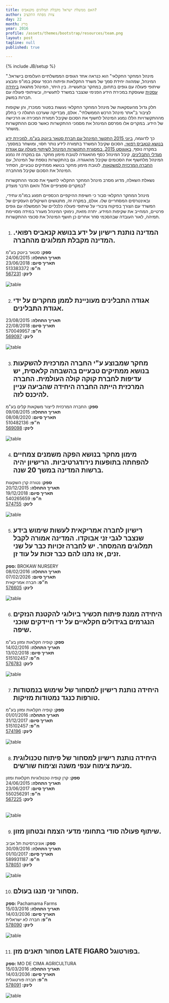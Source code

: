 ```yaml
---
title: האם ממשלת ישראל מקבלת תמלוגים מקנאביס?
author: צוות מפתח התקציב
day: 22
month: מרץ
year: 2016
profile: /assets/themes/bootstrap/resources/team.png
layout: post
tagline: null
published: true

---
```


{% include JB/setup %}

"מינהל המחקר החקלאי" הוא כנראה אחד הגופים הממשלתיים העלומים בישראל. המינהל, שמהווה יחידת סמך של משרד החקלאות ופיתוח הכפר עוסק במו"פ ומבצע שיתופי פעולה עם גופים בתחום, במחקר ובתעשייה. בין היתר, המינהל מתגאה [ביחידה עסקית](http://www.agri.gov.il/he/pages/1146.aspx) שעוסקת במכירת הידע הפנימי שנצבר במשרד לתעשייה, ובשיתופי פעולה עם  חברות במשק.

חלק גדול מהעסקאות של מינהל המחקר החקלאי נעשות בפטור ממכרז, והן שקופות לציבור ב"אתר מינהל הרכש הממשלתי". אולם, מבדיקה שערכנו התגלה כי בחלק מההתקשרויות הללו נמנע המינהל לחשוף את הסכום שקיבל תמורת המכירה או הרכישה של הידע. במקרים אלו מפרסם המינהל את מסמכי ההתקשרות כאשר סכום ההתקשרות מושחר.

כך לדוגמה, [ביוני 2015 התקשר המינהל עם חברת סטאר ביוטק בע"מ, למכירת ידע בנושא קנאביס רפואי.](http://www.obudget.org/?srch-term=513383372#entity/513383372/publication/567231) הסכום שקיבל המשרד בתמורה לידע נותר חסוי, ומושחר במסמך. במקרה נוסף, [באוגוסט 2015, במסגרת התקשרות המינהל לשיתוף פעולה עם אגודת מגדלי התבלינים](http://www.obudget.org/?srch-term=513383372#entity/570049957/publication/569097), קיבל המינהל כסף מהאגודה לטובת מימון מחקר. גם במקרה זה נמנע המינהל מלחשוף את הסכומים שקיבל מהאגודה. גם בהתקשרות נוספת של המינהל, עם [החברה המרכזית למשקאות](http://www.obudget.org/?srch-term=513383372#entity/510482136/publication/569098), לטובת מימון מחקר בנושא ממתיקים טבעיים, הסתיר המינהל את הסכום שקיבל מהחברה.

נשאלת השאלה, מדוע מסרב מינהל המחקר החקלאי לחשוף את סכומי ההתקשרות במקרים ספציפיים אלו? והאם הדבר מוצדק?

מינהל המחקר החקלאי סבור כי חשיפת ההיקפיים הכספיים תפגע במו"מ עתידי, ובאינטרסים המסחריים שלו. אולם, במקרה זה, מתנגשים השיקולים העסקיים של המשרד עם הצורך בפיקוח ציבורי על שיתופי פעולה כלכליים של הממשלה עם גופים פרטיים, המחייב את שקיפות המידע. יתרה מזאת, נימוקי המינהל מעורר במידה מסויימת תמיהה, לאור העובדה שבהסכמי סחר אחרים כן חושף המינהל את סכומי ההתקשרות.

1. ## המדינה נותנת רישיון על ידע בנושא קנאביס רפואי. המדינה מקבלת תמלוגים מהחברה.<br>
__ספק:__ סטאר ביוטק בע"מ<br>
__תאריך התחלה:__ 24/06/2015<br>
__תאריך סיום:__ 23/06/2018<br>
__ח״פ:__ 513383372<br>
__לינק:__ [567231](http://www.obudget.org/#entity/513383372/publication/567231)<br><br>
![table](/assets/themes/bootstrap/resources/22.3_1.png)

2. ## אגודה התבלינים מעוניינת לממן מחקרים על ידי אגודת התבלינים.<br>
__תאריך התחלה:__ 23/08/2015<br>
__תאריך סיום:__ 22/08/2018<br>
__ח״פ:__ 570049957<br>
__לינק:__ [569097](http://www.obudget.org/#entity/570049957/publication/569097)<br><br>
![table](/assets/themes/bootstrap/resources/22.3_2.png)

3. ## מחקר שמבוצע ע"י החברה המרכזית להשקעות בנושא ממתיקים טבעיים בהשבחה קלאסית, יש עדיפות לחברת קוקה קולה העולמית. החברה המרכזית הייתה החברה היחידה שהביעה עניין להיכנס לזה.<br>
__ספק:__ החברה המרכזית לייצור משקאות קלים בע"מ<br>
__תאריך התחלה:__ 09/08/2015<br>
__תאריך סיום:__ 08/08/2020<br>
__ח״פ:__ 510482136<br>
__לינק:__ [569098](http://www.obudget.org/#entity/510482136/publication/569098)<br><br>
![table](/assets/themes/bootstrap/resources/22.3_3.png)

4. ## מימון מחקר בנושא הפקה משמנים צמחיים להפחתה בתופעות נירודגרטיביות. הרישיון יהיה ברשות המדינה במשך 20 שנה.<br>
__ספק:__ נטורה קרן השקעות<br>
__תאריך התחלה:__ 20/12/2015<br>
__תאריך סיום:__ 19/12/2018<br>
__ח״פ:__ 540265659<br>
__לינק:__ [574755](http://www.obudget.org/#entity/540265659/publication/574755)<br><br>
![table](/assets/themes/bootstrap/resources/22.3_4.png)

5. ## רישיון לחברה אמריקאית לעשות שימוש בידע שנצבר לגבי זני אבוקדו. המדינה אמורה לקבל תמלוגים מהמסחר. יש לחברה זכויות כבר על שני זנים, אז נתנו להם כבר זכות על עוד זן.<br>
__ספק:__ BROKAW NURSERY<br>
__תאריך התחלה:__ 08/02/2016<br>
__תאריך סיום:__ 07/02/2026<br>
__ח״פ:__ חברה אמריקאית<br>
__לינק:__ [576605](http://www.mr.gov.il/ExemptionMessage/Pages/ExemptionMessage.aspx?pID=576605)<br><br>
![table](/assets/themes/bootstrap/resources/22.3_5.png)

6. ## היחידה ממנת פיתוח תכשיר ביולוגי להקטנת הנזקים הנגרמים בגידולים חקלאיים על ידי חיידקים שוכני שיפה.<br>
__ספק:__ קופיה חקלאות ומזון בע"מ<br>
__תאריך התחלה:__ 14/02/2016<br>
__תאריך סיום:__ 13/02/2018<br>
__ח״פ:__ 515102457<br>
__לינק:__ [576783](http://www.obudget.org/#entity/515102457/publication/576783)<br><br>
![table](/assets/themes/bootstrap/resources/22.3_6.png)

7. ## היחידה נותנת רישיון למסחור של שימוש בנמטודות טורפות כנגד נמטודות מזיקות.<br>
__ספק:__ קופיה חקלאות ומזון בע"מ<br>
__תאריך התחלה:__ 01/01/2016<br>
__תאריך סיום:__ 31/12/2017<br>
__ח״פ:__ 515102457<br>
__לינק:__ [574196](http://www.obudget.org/#entity/515102457/publication/574196)<br><br>
![table](/assets/themes/bootstrap/resources/22.3_7.png)

8. ## היחידה נותנת רישיון למסחור של פיתוח טכנולוגית מניעת צימוח ענפי משנה וצימוח שורשים.<br>
__ספק:__ קרן קופיה טכנולוגיות חקלאות ומזון<br>
__תאריך התחלה:__ 24/06/2015<br>
__תאריך סיום:__ 23/06/2017<br>
__ח״פ:__ 550256291<br>
__לינק:__ [567225](http://www.obudget.org/#entity/550256291/publication/567225)<br><br><br>
![table](/assets/themes/bootstrap/resources/22.3_8.png)

9. ## שיתוף פעולה סודי  בתחומי מדעי הצמח ובטחון מזון.<br>
__ספק:__ אוניברסיטת תל אביב<br>
__תאריך התחלה:__ 30/09/2016<br>
__תאריך סיום:__ 01/10/2017<br>
__ח״פ:__ 589931187<br>
__לינק:__ [578051](http://www.obudget.org/#entity/589931187/publication/578051)<br><br>
![table](/assets/themes/bootstrap/resources/22.3_9.png)

10. ## מסחור זני מנגו בעולם.<br>
__ספק:__ Pachamama Farms<br>
__תאריך התחלה:__ 15/03/2016<br>
__תאריך סיום:__ 14/03/2036<br>
__ח״פ:__ חברה לא ישראלית<br>
__לינק:__ [578090](http://www.mr.gov.il/ExemptionMessage/Pages/ExemptionMessage.aspx?pID=578090)<br><br>
![table](/assets/themes/bootstrap/resources/22.3_10.png)

11. ## מסחור תאנים מזן LATE FIGARO בפורטוגל.<br>
__ספק:__ MO DE CIMA AGRICULTURA<br>
__תאריך התחלה:__ 15/03/2016<br>
__תאריך סיום:__ 14/03/2036<br>
__ח״פ:__ חברה פורטוגלית<br>
__לינק:__ [578091](http://www.mr.gov.il/ExemptionMessage/Pages/ExemptionMessage.aspx?pID=578091)<br><br>
![table](/assets/themes/bootstrap/resources/22.3_11.png)